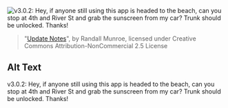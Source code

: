 ![v3.0.2: Hey, if anyone still using this app is headed to the beach, can you stop at 4th and River St and grab the sunscreen from my car? Trunk should be unlocked. Thanks!](https://imgs.xkcd.com/comics/update_notes.png)
> "[Update Notes](https://xkcd.com/2010/)", by Randall Munroe, licensed under Creative Commons Attribution-NonCommercial 2.5 License

## Alt Text
v3.0.2: Hey, if anyone still using this app is headed to the beach, can you stop at 4th and River St and grab the sunscreen from my car? Trunk should be unlocked. Thanks!
